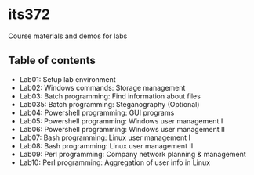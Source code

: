 # its372
Course materials and demos for labs

## Table of contents
* Lab01: Setup lab environment
* Lab02: Windows commands: Storage management
* Lab03: Batch programming: Find information about files
* Lab035: Batch programming: Steganography (Optional)
* Lab04: Powershell programming: GUI programs
* Lab05: Powershell programming: Windows user management I
* Lab06: Powershell programming: Windows user management II
* Lab07: Bash programming: Linux user management I
* Lab08: Bash programming: Linux user management II
* Lab09: Perl programming: Company network planning & management
* Lab10: Perl programming: Aggregation of user info in Linux